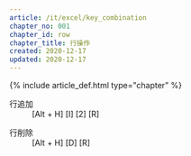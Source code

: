 ```yaml
---
article: /it/excel/key_combination
chapter_no: 001
chapter_id: row
chapter_title: 行操作
created: 2020-12-17
updated: 2020-12-17
---
```

{% include article_def.html type="chapter" %}

<dl>
  <dt>行追加</dt>
  <dd>[Alt + H] [I] [2] [R]</dd>
</dl>
<dl>
  <dt>行削除</dt>
  <dd>[Alt + H] [D] [R]</dd>
</dl>
